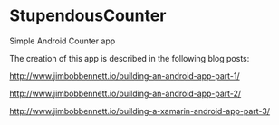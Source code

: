 # StupendousCounter

Simple Android Counter app

The creation of this app is described in the following blog posts:

http://www.jimbobbennett.io/building-an-android-app-part-1/

http://www.jimbobbennett.io/building-an-android-app-part-2/

http://www.jimbobbennett.io/building-a-xamarin-android-app-part-3/
